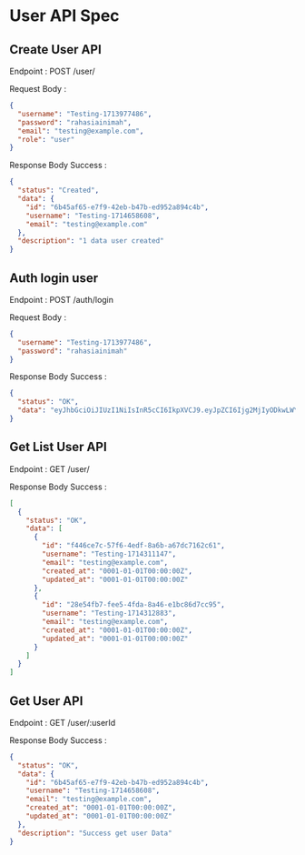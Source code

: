 # User API Spec

## Create User API

Endpoint : POST /user/


Request Body :

```json
{
  "username": "Testing-1713977486",
  "password": "rahasiainimah",
  "email": "testing@example.com",
  "role": "user"
}
```

Response Body Success :

```json
{
  "status": "Created",
  "data": {
    "id": "6b45af65-e7f9-42eb-b47b-ed952a894c4b",
    "username": "Testing-1714658608",
    "email": "testing@example.com"
  },
  "description": "1 data user created"
}
```
## Auth login user

Endpoint : POST /auth/login


Request Body :

```json
{
  "username": "Testing-1713977486",
  "password": "rahasiainimah"
}
```

Response Body Success :

```json
{
  "status": "OK",
  "data": "eyJhbGciOiJIUzI1NiIsInR5cCI6IkpXVCJ9.eyJpZCI6Ijg2MjIyODkwLWY1ZWEtNGZkMy04MWM5LTIzMjMzNzQ4NjBlMCIsInJvbGUiOiJhZG1pbiIsImlzcyI6ImJhY2tHb2xhbmciLCJleHAiOjE3MTQ2NTg2NTZ9.G0dQcVvb4YRkiaAv2prQ5aEwb3wty1-6QLFji62mSVc"
}
```

## Get List User API

Endpoint : GET /user/


Response Body Success :

```json
[
  {
    "status": "OK",
    "data": [
      {
        "id": "f446ce7c-57f6-4edf-8a6b-a67dc7162c61",
        "username": "Testing-1714311147",
        "email": "testing@example.com",
        "created_at": "0001-01-01T00:00:00Z",
        "updated_at": "0001-01-01T00:00:00Z"
      },
      {
        "id": "28e54fb7-fee5-4fda-8a46-e1bc86d7cc95",
        "username": "Testing-1714312883",
        "email": "testing@example.com",
        "created_at": "0001-01-01T00:00:00Z",
        "updated_at": "0001-01-01T00:00:00Z"
      }
    ]
  }
]
```


## Get User API

Endpoint : GET /user/:userId

Response Body Success :

```json 
{
  "status": "OK",
  "data": {
    "id": "6b45af65-e7f9-42eb-b47b-ed952a894c4b",
    "username": "Testing-1714658608",
    "email": "testing@example.com",
    "created_at": "0001-01-01T00:00:00Z",
    "updated_at": "0001-01-01T00:00:00Z"
  },
  "description": "Success get user Data"
}
```